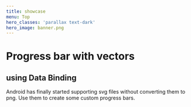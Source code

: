 ```yaml
---
title: showcase
menu: Top
hero_classes: 'parallax text-dark'
hero_image: banner.png
---
```


# Progress bar with vectors
## using Data Binding

Android has finally started supporting svg files without converting them to png.
Use them to create some custom progress bars.
